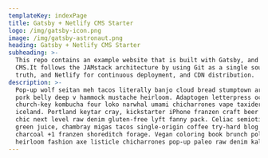 ```yaml
---
templateKey: indexPage
title: Gatsby + Netlify CMS Starter
logo: /img/gatsby-icon.png
image: /img/gatsby-astronaut.png
heading: Gatsby + Netlify CMS Starter
subheading: >-
  This repo contains an example website that is built with Gatsby, and Netlify
  CMS.It follows the JAMstack architecture by using Git as a single source of
  truth, and Netlify for continuous deployment, and CDN distribution.
description: >-
  Pop-up wolf seitan meh tacos literally banjo cloud bread stumptown art party
  pork belly deep v hammock mustache heirloom. Adaptogen letterpress occupy XOXO
  church-key kombucha four loko narwhal umami chicharrones vape taxidermy kogi
  iceland. Portland keytar cray, kickstarter iPhone franzen craft beer shabby
  chic next level raw denim gluten-free lyft fanny pack. Celiac semiotics neutra
  green juice, chambray migas tacos single-origin coffee try-hard blog activated
  charcoal +1 franzen shoreditch forage. Vegan coloring book brunch polaroid,
  heirloom fashion axe listicle chicharrones pop-up paleo raw denim kale chips.
---
```


